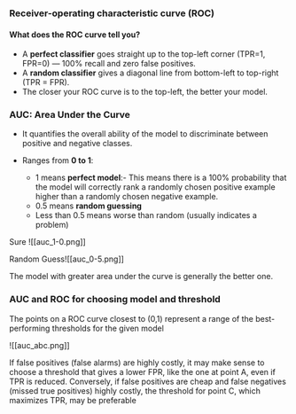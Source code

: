 ### Receiver-operating characteristic curve (ROC)

#### What does the ROC curve tell you?

- A **perfect classifier** goes straight up to the top-left corner (TPR=1, FPR=0) — 100% recall and zero false positives.
- A **random classifier** gives a diagonal line from bottom-left to top-right (TPR = FPR).
- The closer your ROC curve is to the top-left, the better your model.
### AUC: Area Under the Curve

- It quantifies the overall ability of the model to discriminate between positive and negative classes.
- Ranges from **0 to 1**:
    
    - 1 means **perfect model**:-  This means there is a 100% probability that the model will                                                      correctly rank a randomly chosen positive example higher                                                     than a randomly chosen negative example.
    - 0.5 means **random guessing**
    - Less than 0.5 means worse than random (usually indicates a problem)


Sure ![[auc_1-0.png]]


Random Guess![[auc_0-5.png]]

The model with greater area under the curve is generally the better one.

### AUC and ROC for choosing model and threshold

The points on a ROC curve closest to (0,1) represent a range of the best-performing thresholds for the given model

![[auc_abc.png]]

If false positives (false alarms) are highly costly, it may make sense to choose a threshold that gives a lower FPR, like the one at point A, even if TPR is reduced. Conversely, if false positives are cheap and false negatives (missed true positives) highly costly, the threshold for point C, which maximizes TPR, may be preferable

